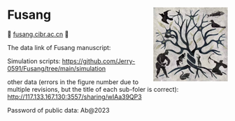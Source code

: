 # Fusang <img align="right" src="https://github.com/Jerry-0591/Fusang/blob/main/logo.jpg" width="170" height="170"/>
💜 [fusang.cibr.ac.cn](fusang.cibr.ac.cn/) 💜

The data link of Fusang manuscript:

Simulation scripts: https://github.com/Jerry-0591/Fusang/tree/main/simulation

other data (errors in the figure number due to multiple revisions, but the title of each sub-foler is correct): http://117.133.167.130:3557/sharing/wIAa39QP3 

Password of public data: Ab@2023
